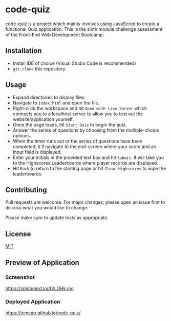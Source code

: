 # code-quiz

code-quiz is a project which mainly involves using JavaScript to create a functional Quiz application. This is the sixth module challenge assessment of the Front-End Web Development Bootcamp.   

## Installation 

* Install IDE of choice (Visual Studio Code is recommended)
* `git clone` this repository.

## Usage

* Expand directories to display files.
* Navigate to `index.html` and open the file.
* Right-click the workspace and hit `Open with Live Server` which connects you to a localhost server to allow you to test out the website/application yourself.
* Once the page loads, hit `Start Quiz` to begin the quiz.
* Answer the series of questions by choosing from the multiple-choice optiions.
* When the timer runs out or the series of questions have been completed, it'll navigate to the end-screen where your score and an input field is displayed.
* Enter your initials in the provided text box and hit `Submit`. It will take you to the Highscores Leaderboards where player records are displayed.
* Hit `Back` to return to the starting page or hit `Clear Highscores` to wipe the leaderboards.

## Contributing

Pull requests are welcome. For major changes, please open an issue first
to discuss what you would like to change.

Please make sure to update tests as appropriate.

## License

[MIT](https://choosealicense.com/licenses/mit/)

## Preview of Application

### Screenshot
https://snipboard.io/dVLGHk.jpg

### Deployed Application
https://jemcap.github.io/code-quiz/